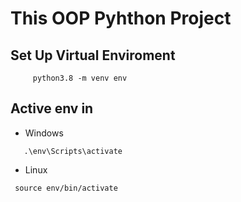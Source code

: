 # This OOP Pyhthon Project

## Set Up Virtual Enviroment
```
     python3.8 -m venv env
```

## Active env in 
- Windows
```
   .\env\Scripts\activate 
```
- Linux
```angular2html
 source env/bin/activate
```
